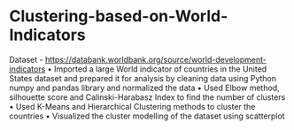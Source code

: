 # Clustering-based-on-World-Indicators
Dataset - https://databank.worldbank.org/source/world-development-indicators
• Imported a large World indicator of countries in the United States dataset and prepared it for analysis by cleaning data using Python numpy and pandas library and normalized the data
• Used Elbow method, silhouette score and Calinski-Harabasz Index to find the number of clusters
• Used K-Means and Hierarchical  Clustering methods to cluster the countries
• Visualized the cluster modelling of the dataset using scatterplot
